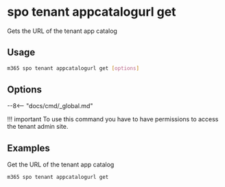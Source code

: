 # spo tenant appcatalogurl get

Gets the URL of the tenant app catalog

## Usage

```sh
m365 spo tenant appcatalogurl get [options]
```

## Options

--8<-- "docs/cmd/_global.md"

!!! important
    To use this command you have to have permissions to access the tenant admin site.

## Examples

Get the URL of the tenant app catalog

```sh
m365 spo tenant appcatalogurl get
```